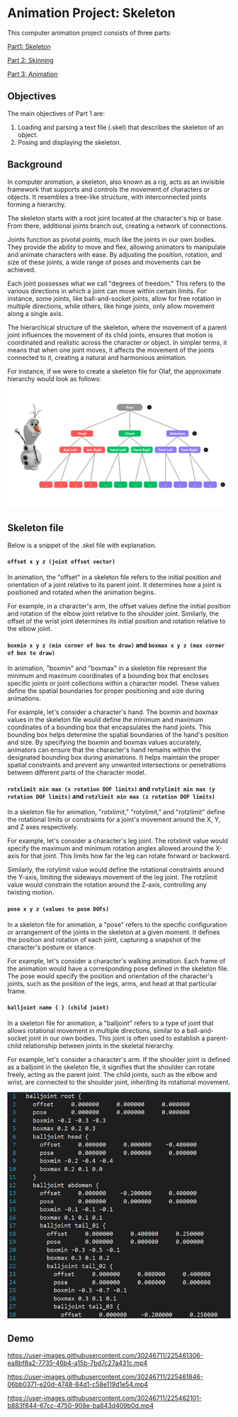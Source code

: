 # Animation Project: Skeleton

This computer animation project consists of three parts: 
 
[Part1: Skeleton](https://github.com/mleonova/Graphics-Part1-Skeleton)
 
[Part 2: Skinning](https://github.com/mleonova/Graphics-Part2-Skinning) 
 
[Part 3: Animation](https://github.com/mleonova/Graphics-Part3-Animation)

## Objectives
The main objectives of Part 1 are:

1. Loading and parsing a text file (.skel) that describes the skeleton of an object.
2. Posing and displaying the skeleton.

## Background
In computer animation, a skeleton, also known as a rig, acts as an invisible framework that supports and controls the movement of characters or objects. It resembles a tree-like structure, with interconnected joints forming a hierarchy.

The skeleton starts with a root joint located at the character's hip or base. From there, additional joints branch out, creating a network of connections.

Joints function as pivotal points, much like the joints in our own bodies. They provide the ability to move and flex, allowing animators to manipulate and animate characters with ease. By adjusting the position, rotation, and size of these joints, a wide range of poses and movements can be achieved.

Each joint possesses what we call "degrees of freedom." This refers to the various directions in which a joint can move within certain limits. For instance, some joints, like ball-and-socket joints, allow for free rotation in multiple directions, while others, like hinge joints, only allow movement along a single axis.

The hierarchical structure of the skeleton, where the movement of a parent joint influences the movement of its child joints, ensures that motion is coordinated and realistic across the character or object. In simpler terms, it means that when one joint moves, it affects the movement of the joints connected to it, creating a natural and harmonious animation.

For instance, if we were to create a skeleton file for Olaf, the approximate hierarchy would look as follows:
![Skeleton diagram](Skeleton_diagram.png)

## Skeleton file

Below is a snippet of the .skel file with explanation. 

#### ```offset x y z (joint offset vector)```
In animation, the "offset" in a skeleton file refers to the initial position and orientation of a joint relative to its parent joint. It determines how a joint is positioned and rotated when the animation begins.

For example, in a character's arm, the offset values define the initial position and rotation of the elbow joint relative to the shoulder joint. Similarly, the offset of the wrist joint determines its initial position and rotation relative to the elbow joint.

#### ```boxmin x y z (min corner of box to draw)``` and ```boxmax x y z (max corner of box to draw)```

In animation, "boxmin" and "boxmax" in a skeleton file represent the minimum and maximum coordinates of a bounding box that encloses specific joints or joint collections within a character model. These values define the spatial boundaries for proper positioning and size during animations.

For example, let's consider a character's hand. The boxmin and boxmax values in the skeleton file would define the minimum and maximum coordinates of a bounding box that encapsulates the hand joints. This bounding box helps determine the spatial boundaries of the hand's position and size. By specifying the boxmin and boxmax values accurately, animators can ensure that the character's hand remains within the designated bounding box during animations. It helps maintain the proper spatial constraints and prevent any unwanted intersections or penetrations between different parts of the character model.

#### ```rotxlimit min max (x rotation DOF limits)``` and ```rotylimit min max (y rotation DOF limits)``` and ```rotzlimit min max (z rotation DOF limits)```

In a skeleton file for animation, "rotxlimit," "rotylimit," and "rotzlimit" define the rotational limits or constraints for a joint's movement around the X, Y, and Z axes respectively.

For example, let's consider a character's leg joint. The rotxlimit value would specify the maximum and minimum rotation angles allowed around the X-axis for that joint. This limits how far the leg can rotate forward or backward.

Similarly, the rotylimit value would define the rotational constraints around the Y-axis, limiting the sideways movement of the leg joint. The rotzlimit value would constrain the rotation around the Z-axis, controlling any twisting motion.

#### ```pose x y z (values to pose DOFs)```

In a skeleton file for animation, a "pose" refers to the specific configuration or arrangement of the joints in the skeleton at a given moment. It defines the position and rotation of each joint, capturing a snapshot of the character's posture or stance.

For example, let's consider a character's walking animation. Each frame of the animation would have a corresponding pose defined in the skeleton file. The pose would specify the position and orientation of the character's joints, such as the position of the legs, arms, and head at that particular frame.

#### ```balljoint name { } (child joint)```


In a skeleton file for animation, a "balljoint" refers to a type of joint that allows rotational movement in multiple directions, similar to a ball-and-socket joint in our own bodies. This joint is often used to establish a parent-child relationship between joints in the skeletal hierarchy.

For example, let's consider a character's arm. If the shoulder joint is defined as a balljoint in the skeleton file, it signifies that the shoulder can rotate freely, acting as the parent joint. The child joints, such as the elbow and wrist, are connected to the shoulder joint, inheriting its rotational movement.


![Skeleton file](skeleton_file.png)


## Demo

https://user-images.githubusercontent.com/30246711/225461306-ea8bf8a2-7735-46b4-a15b-7bd7c27a431c.mp4



https://user-images.githubusercontent.com/30246711/225461846-06bb0371-e20d-4748-84d1-c58e119d1e54.mp4



https://user-images.githubusercontent.com/30246711/225462101-b883f844-67cc-4750-908e-ba843d409b0d.mp4

